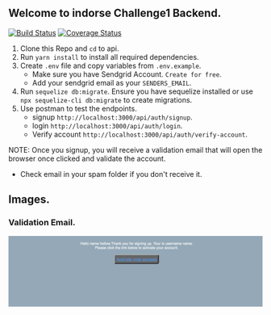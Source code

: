 ## Welcome to indorse Challenge1 Backend.

[![Build Status](https://travis-ci.com/Quantum-35/indorse-challenge1.svg?branch=develop)](https://travis-ci.com/Quantum-35/indorse-challenge1)
[![Coverage Status](https://coveralls.io/repos/github/Quantum-35/indorse-challenge1/badge.svg?branch=develop)](https://coveralls.io/github/Quantum-35/indorse-challenge1?branch=develop)

1. Clone this Repo and `cd` to api.
2. Run `yarn install` to install all required dependencies.
3. Create `.env` file and copy variables from `.env.example`.
    - Make sure you have Sendgrid Account. `Create for free`.
    - Add your sendgrid email as your `SENDERS_EMAIL`.
4. Run `sequelize db:migrate`. Ensure you have sequelize installed or use `npx sequelize-cli db:migrate` to create migrations.
5. Use postman to test the endpoints.
    - signup ```http://localhost:3000/api/auth/signup```.
    - login ```http://localhost:3000/api/auth/login```.
    - Verify account ```http://localhost:3000/api/auth/verify-account```.

NOTE: Once you signup, you will receive a validation email that will open the browser once clicked  and validate the account.
- Check email in your spam folder if you don't receive it.

## Images.

### Validation Email.

![validate-account](./images/validate-acc.png)

